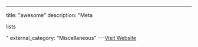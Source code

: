 ---
title: "awesome"
description: "Meta


lists

"
external_category: "Miscellaneous"
---[Visit Website](https://github.com/sindresorhus/awesome)

